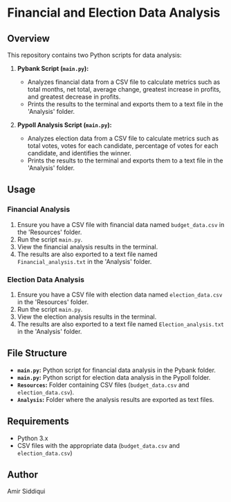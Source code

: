 # Financial and Election Data Analysis

## Overview

This repository contains two Python scripts for data analysis:

1. **Pybank Script (`main.py`):**
   - Analyzes financial data from a CSV file to calculate metrics such as total months, net total, average change, greatest increase in profits, and greatest decrease in profits.
   - Prints the results to the terminal and exports them to a text file in the 'Analysis' folder.

2. **Pypoll Analysis Script (`main.py`):**
   - Analyzes election data from a CSV file to calculate metrics such as total votes, votes for each candidate, percentage of votes for each candidate, and identifies the winner.
   - Prints the results to the terminal and exports them to a text file in the 'Analysis' folder.

## Usage

### Financial Analysis

1. Ensure you have a CSV file with financial data named `budget_data.csv` in the 'Resources' folder.
2. Run the script `main.py`.
3. View the financial analysis results in the terminal.
4. The results are also exported to a text file named `Financial_analysis.txt` in the 'Analysis' folder.

### Election Data Analysis

1. Ensure you have a CSV file with election data named `election_data.csv` in the 'Resources' folder.
2. Run the script `main.py`.
3. View the election analysis results in the terminal.
4. The results are also exported to a text file named `Election_analysis.txt` in the 'Analysis' folder.

## File Structure

- **`main.py`:** Python script for financial data analysis in the Pybank folder.
- **`main.py`:** Python script for election data analysis in the Pypoll folder.
- **`Resources`:** Folder containing CSV files (`budget_data.csv` and `election_data.csv`).
- **`Analysis`:** Folder where the analysis results are exported as text files.

## Requirements

- Python 3.x
- CSV files with the appropriate data (`budget_data.csv` and `election_data.csv`)

## Author

Amir Siddiqui
